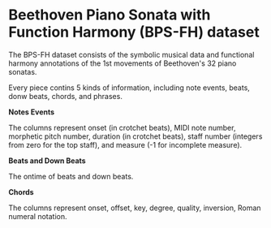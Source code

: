 # Beethoven Piano Sonata with Function Harmony (BPS-FH) dataset

The BPS-FH dataset consists of the symbolic musical data and functional harmony annotations of the 1st movements of Beethoven's 32 piano sonatas.

Every piece contins 5 kinds of information, including note events, beats, donw beats, chords, and phrases.

**Notes Events**

The columns represent onset (in crotchet beats), MIDI note number, morphetic pitch number, duration (in crotchet beats), staff number (integers from zero for the top staff), and measure (-1 for incomplete measure).

**Beats and Down Beats**

The ontime of beats and down beats.

**Chords**

The columns represent onset, offset, key, degree, quality, inversion, Roman numeral notation.